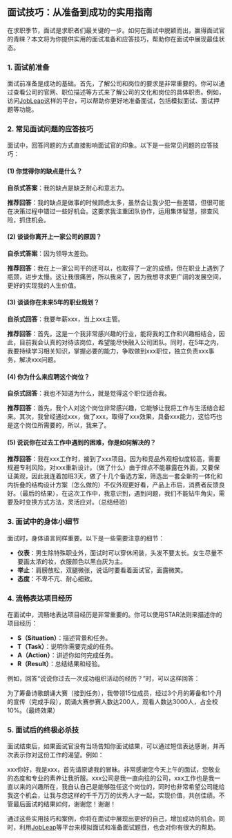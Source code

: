 ## 面试技巧：从准备到成功的实用指南

在求职季节，面试是求职者们最关键的一步。如何在面试中脱颖而出，赢得面试官的青睐？本文将为你提供实用的面试准备和应答技巧，帮助你在面试中展现最佳状态。

### 1. 面试前准备

面试前准备是成功的基础。首先，了解公司和岗位的要求是非常重要的。你可以通过查看公司的官网、职位描述等方式来了解公司的文化和岗位的具体职责。例如，访问[JobLeap](https://www.jobleap.cn)这样的平台，可以帮助你更好地准备面试，包括模拟面试、面试押题等功能。

### 2. 常见面试问题的应答技巧

面试中，回答问题的方式直接影响面试官的印象。以下是一些常见问题的应答技巧：

#### (1) 你觉得你的缺点是什么？

**自杀式答案**：我的缺点是缺乏耐心和意志力。

**推荐回答**：我的缺点是做事的时候顾虑太多，虽然会让我少犯一些差错，但很可能在决策过程中错过一些好机会。这要求我注重团队协作，运用集体智慧，排查风险，抓住机会。

#### (2) 谈谈你离开上一家公司的原因？

**自杀式答案**：因为领导太差劲。

**推荐回答**：我在上一家公司干的还可以，也取得了一定的成绩，但在职业上遇到了瓶颈，进步太慢。这让我很痛苦，所以我来了，因为我想寻求更广阔的发展空间，更好的实现我的人生价值。

#### (3) 谈谈你在未来5年的职业规划？

**自杀式回答**：我要年薪xxx，当上xxx主管。

**推荐回答**：首先，这是一个我非常感兴趣的行业，能将我的工作和兴趣相结合，因此，目前我会认真的对待该岗位，希望能尽快融入公司团队。同时，在5年之内，我要持续学习相关知识，掌握必要的能力，争取做到xxx职位，独立负责xxx事务，解决xxx问题。

#### (4) 你为什么来应聘这个岗位？

**自杀式回答**：我也不知道为什么，就是觉得这个职位适合我。

**推荐回答**：首先，我个人对这个岗位非常感兴趣，它能够让我将工作与生活结合起来。其次，我曾经通过xxx，做了xxx，取得了xxx效果，具备xxx能力，这恰巧也是这个岗位所需要的，所以，我来了。

#### (5) 说说你在过去工作中遇到的困难，你是如何解决的？

**推荐回答**：我在xxx工作时，接到了xxx项目。因为和竞品外观相似度较高，需要规避专利风险，对xxx重新设计。（做了什么）由于焊点不能暴露在外面，又要保证美观，因此我连着加班3天，做了十几个备选方案，筛选出一套全新的一体化和内折叠的结构设计方案（怎么做的）不仅外观更好看，产品上市后，消费者反馈良好。（最后的结果），在这次工作中，我意识到，遇到问题，我们不能钻牛角尖，需要及时变换方式方法，灵活应对。（总结经验）

### 3. 面试中的身体小细节

面试时，身体语言同样重要。以下是一些需要注意的细节：

- **仪表**：男生除特殊职业外，面试时可以穿休闲装，头发不要太长。女生尽量不要画太浓的妆，衣服颜色以黑白灰为主。
- **举止**：肩膀放松，双腿微张，说话时要看着面试官，面露微笑。
- **态度**：不卑不亢、耐心细致。

### 4. 流畅表达项目经历

在面试中，流畅地表达项目经历是非常重要的。你可以使用STAR法则来描述你的项目经历：

- **S（Situation）**：描述背景和任务。
- **T（Task）**：说明你需要完成的任务。
- **A（Action）**：讲述你如何完成任务。
- **R（Result）**：总结结果和经验。

例如，回答“说说你过去一次成功组织活动的经历？”时，可以这样回答：

为了筹备诗歌朗诵大赛（接到任务），我带领15位成员，经过3个月的筹备和1个月的宣传（完成手段），朗诵大赛参赛人数达200人，观看人数达3000人，占全校10%。（最终效果）

### 5. 面试后的终极必杀技

面试结束后，如果面试官没有当场告知你面试结果，可以通过短信表达感谢，并再次表示你对这份工作的渴望。例如：

xxx你好，我是xxx，首先请原谑我的冒昧。非常感谢您今天上午的面试，您敬业的态度和专业的素养让我折服。xxx公司是我一直向往的公司，xxx工作也是我一直以来的兴趣所在，我自认自己是能够胜任这个岗位的，同时也非常希望公司能给我这个机会，让我与您这样的千千万万的优秀人才一起，实现价值，共创佳绩。不管最后面试的结果如何，谢谢您！谢谢！

通过这些实用技巧和案例，你将在面试中展现出更好的自己，增加成功的机会。同时，利用[JobLeap](https://www.jobleap.cn)等平台来模拟面试和准备面试题目，也会对你有很大的帮助。